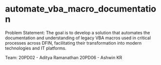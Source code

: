 # automate_vba_macro_documentation

Problem Statement:
The goal is to develop a solution that automates the documentation and understanding of legacy VBA macros used in critical processes across DFIN, facilitating their transformation into modern technologies and IT platforms.

Team:
20PD02 - Aditya Ramanathan
20PD06 - Ashwin KR
